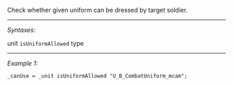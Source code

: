 Check whether given uniform can be dressed by target soldier.


---
*Syntaxes:*

unit `isUniformAllowed` type

---
*Example 1:*

```sqf
_canUse = _unit isUniformAllowed "U_B_CombatUniform_mcam";
```